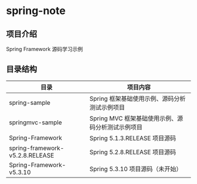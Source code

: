 # spring-note
## 项目介绍

Spring Framework 源码学习示例

## 目录结构

| 目录                            | 项目内容                                          |
| ------------------------------- | ------------------------------------------------- |
| spring-sample                   | Spring 框架基础使用示例、源码分析测试示例项目     |
| springmvc-sample                | Spring MVC 框架基础使用示例、源码分析测试示例项目 |
| Spring-Framework                | Spring 5.1.3.RELEASE 项目源码                     |
| spring-framework-v5.2.8.RELEASE | Spring 5.2.8.RELEASE 项目源码                     |
| Spring-Framework-v5.3.10        | Spring 5.3.10 项目源码（未开始）                  |

